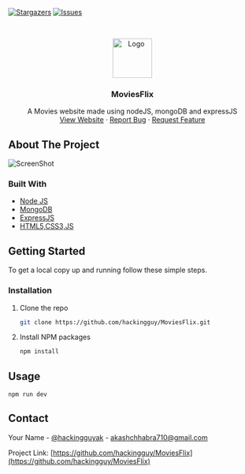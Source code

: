 <!--
*** Thanks for checking out the Best-README-Template. If you have a suggestion
*** that would make this better, please fork the repo and create a pull request
*** or simply open an issue with the tag "enhancement".
*** Thanks again! Now go create something AMAZING! :D
***
***
***
*** To avoid retyping too much info. Do a search and replace for the following:
*** hackingguy, MoviesFlix, hackingguyak, akashchhabra710@gmail.com, MoviesFlix, A Movies website made using nodeJS, mongoDB and expressJS
-->



<!-- PROJECT SHIELDS -->
<!--
*** I'm using markdown "reference style" links for readability.
*** Reference links are enclosed in brackets [ ] instead of parentheses ( ).
*** See the bottom of this document for the declaration of the reference variables
*** for contributors-url, forks-url, etc. This is an optional, concise syntax you may use.
*** https://www.markdownguide.org/basic-syntax/#reference-style-links
-->
[![Stargazers][stars-shield]][stars-url]
[![Issues][issues-shield]][issues-url]



<!-- PROJECT LOGO -->
<br />
<p align="center">
  <a href="https://github.com/hackingguy/MoviesFlix">
    <img src="https://fontmeme.com/permalink/210128/2dd1c559b9f59998c51b723226715d97.png" alt="Logo" height="80">
  </a>

  <h3 align="center">MoviesFlix</h3>

  <p align="center">
    A Movies website made using nodeJS, mongoDB and expressJS
    <br />
    <a href="https://moviesflix.maplehacks.ml/">View Website</a>
    ·
    <a href="https://github.com/hackingguy/MoviesFlix/issues">Report Bug</a>
    ·
    <a href="https://github.com/hackingguy/MoviesFlix/issues">Request Feature</a>
  </p>
</p>




<!-- ABOUT THE PROJECT -->
## About The Project  

![ScreenShot](https://i.imgur.com/ikvxSbo.png)


### Built With

* [Node JS]()
* [MongoDB]()
* [ExpressJS]()
* [HTML5,CSS3,JS]()



<!-- GETTING STARTED -->
## Getting Started

To get a local copy up and running follow these simple steps.

### Installation

1. Clone the repo
   ```sh
   git clone https://github.com/hackingguy/MoviesFlix.git
   ```
2. Install NPM packages
   ```sh
   npm install
   ```

## Usage

```npm run dev```

<!-- CONTACT -->
## Contact

Your Name - [@hackingguyak](https://twitter.com/hackingguyak) - akashchhabra710@gmail.com

Project Link: [https://github.com/hackingguy/MoviesFlix](https://github.com/hackingguy/MoviesFlix)



<!-- MARKDOWN LINKS & IMAGES -->
<!-- https://www.markdownguide.org/basic-syntax/#reference-style-links -->
[contributors-shield]: https://img.shields.io/github/contributors/hackingguy/MoviesFlix.svg?style=for-the-badge
[contributors-url]: https://github.com/hackingguy/MoviesFlix/graphs/contributors
[forks-shield]: https://img.shields.io/github/forks/hackingguy/MoviesFlix.svg?style=for-the-badge
[forks-url]: https://github.com/hackingguy/MoviesFlix/network/members
[stars-shield]: https://img.shields.io/github/stars/hackingguy/MoviesFlix.svg?style=for-the-badge
[stars-url]: https://github.com/hackingguy/MoviesFlix/stargazers
[issues-shield]: https://img.shields.io/github/issues/hackingguy/MoviesFlix.svg?style=for-the-badge
[issues-url]: https://github.com/hackingguy/MoviesFlix/issues
[license-shield]: https://img.shields.io/github/license/hackingguy/MoviesFlix.svg?style=for-the-badge
[license-url]: https://github.com/hackingguy/MoviesFlix/blob/master/LICENSE.txt
[linkedin-shield]: https://img.shields.io/badge/-LinkedIn-black.svg?style=for-the-badge&logo=linkedin&colorB=555
[linkedin-url]: https://linkedin.com/in/hackingguy
